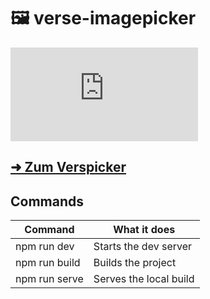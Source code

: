 # 🖼 verse-imagepicker
[![](https://img.shields.io/matrix/awesomebible-verse:matrix.org?color=orange&logo=matrix)](https://matrix.to/#/#awesomebible-verse:matrix.org)

## [➜ Zum Verspicker](https://versepicker.awesomebible.de/)

## Commands
| Command | What it does                 |
|---------------|------------------------|
| npm run dev   | Starts the dev server  |
| npm run build | Builds the project     |
| npm run serve | Serves the local build |